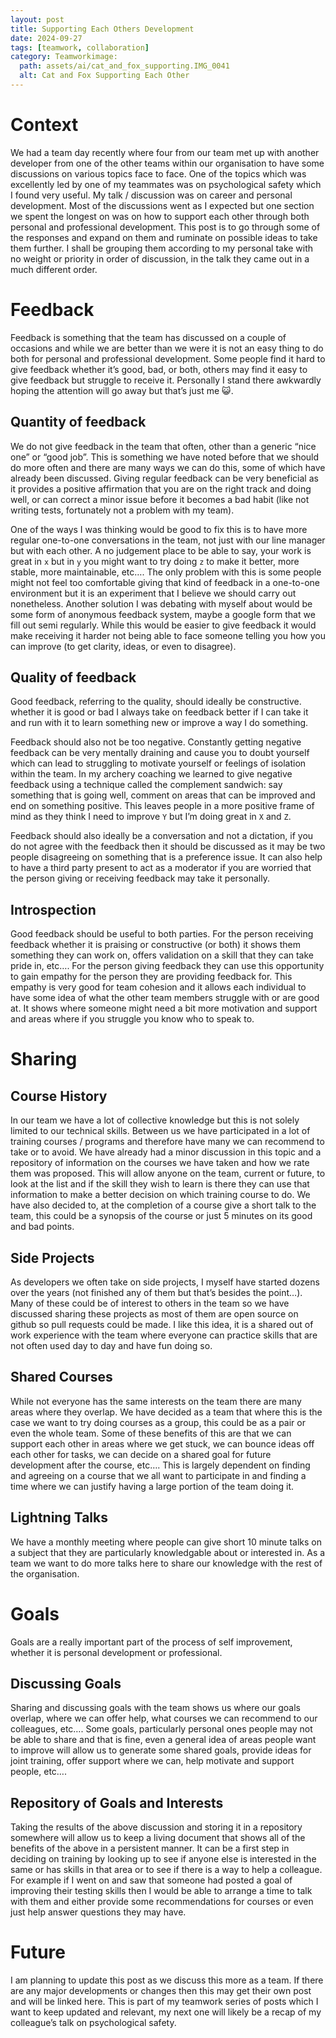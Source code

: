 ```yaml
---
layout: post
title: Supporting Each Others Development
date: 2024-09-27
tags: [teamwork, collaboration]
category: Teamworkimage:
  path: assets/ai/cat_and_fox_supporting.IMG_0041
  alt: Cat and Fox Supporting Each Other
---
```


# Context
We had a team day recently where four from our team met up with another developer from one of the other teams within our organisation to have some discussions on various topics face to face. One of the topics which was excellently led by one of my teammates was on psychological safety which I found very useful. My talk / discussion was on career and personal development. Most of the discussions went as I expected but one section we spent the longest on was on how to support each other through both personal and professional development. This post is to go through some of the responses and expand on them and ruminate on possible ideas to take them further. I shall be grouping them according to my personal take with no weight or priority in order of discussion, in the talk they came out in a much different order.

# Feedback
Feedback is something that the team has discussed on a couple of occasions and while we are better than we were it is not an easy thing to do both for personal and professional development. Some people find it hard to give feedback whether it’s good, bad, or both, others may find it easy to give feedback but struggle to receive it. Personally I stand there awkwardly hoping the attention will go away but that’s just me 😺.

## Quantity of feedback
We do not give feedback in the team that often, other than a generic “nice one” or “good job”. This is something we have noted before that we should do more often and there are many ways we can do this, some of which have already been discussed. Giving regular feedback can be very beneficial as it provides a positive affirmation that you are on the right track and doing well, or can correct a minor issue before it becomes a bad habit (like not writing tests, fortunately not a problem with my team).

One of the ways I was thinking would be good to fix this is to have more regular one-to-one conversations in the team, not just with our line manager but with each other. A no judgement place to be able to say, your work is great in `x` but in `y` you might want to try doing `z` to make it better, more stable, more maintainable, etc…. The only problem with this is some people might not feel too comfortable giving that kind of feedback in a one-to-one environment but it is an experiment that I believe we should carry out nonetheless. Another solution I was debating with myself about would be some form of anonymous feedback system, maybe a google form that we fill out semi regularly. While this would be easier to give feedback it would make receiving it harder not being able to face someone telling you how you can improve (to get clarity, ideas, or even to disagree). 


## Quality of feedback
Good feedback, referring to the quality, should ideally be constructive. whether it is good or bad I always take on feedback better if I can take it and run with it to learn something new or improve a way I do something.

Feedback should also not be too negative. Constantly getting negative feedback can be very mentally draining and cause you to doubt yourself which can lead to struggling to motivate yourself or feelings of isolation within the team. In my archery coaching we learned to give negative feedback using a technique called the complement sandwich: say something that is going well, comment on areas that can be improved and end on something positive. This leaves people in a more positive frame of mind as they think I need to improve `Y` but I’m doing great in `X` and `Z`.

Feedback should also ideally be a conversation and not a dictation, if you do not agree with the feedback then it should be discussed as it may be two people disagreeing on something that is a preference issue. It can also help to have a third party present to act as a moderator if you are worried that the person giving or receiving feedback may take it personally.

## Introspection
Good feedback should be useful to both parties. For the person receiving feedback whether it is praising or constructive (or both) it shows them something they can work on, offers validation on a skill that they can take pride in, etc…. For the person giving feedback they can use this opportunity to gain empathy for the person they are providing feedback for. This empathy is very good for team cohesion and it allows each individual to have some idea of what the other team members struggle with or are good at. It shows where someone might need a bit more motivation and support and areas where if you struggle you know who to speak to.

# Sharing
## Course History
In our team we have a lot of collective knowledge but this is not solely limited to our technical skills. Between us we have participated in a lot of training courses / programs and therefore have many we can recommend to take or to avoid. We have already had a minor discussion in this topic and a repository of information on the courses we have taken and how we rate them was proposed. This will allow anyone on the team, current or future, to look at the list and if the skill they wish to learn is there they can use that information to make a better decision on which training course to do. We have also decided to, at the completion of a course give a short talk to the team, this could be a synopsis of the course or just 5 minutes on its good and bad points.

## Side Projects
As developers we often take on side projects, I myself have started dozens over the years (not finished any of them but that’s besides the point…). Many of these could be of interest to others in the team so we have discussed sharing these projects as most of them are open source on github so pull requests could be made. I like this idea, it is a shared out of work experience with the team where everyone can practice skills that are not often used day to day and have fun doing so.

## Shared Courses
While not everyone has the same interests on the team there are many areas where they overlap. We have decided as a team that where this is the case we want to try doing courses as a group, this could be as a pair or even the whole team. Some of these benefits of this are that we can support each other in areas where we get stuck, we can bounce ideas off each other for tasks, we can decide on a shared goal for future development after the course, etc…. This is largely dependent on finding and agreeing on a course that we all want to participate in and finding a time where we can justify having a large portion of the team doing it.

## Lightning Talks
We have a monthly meeting where people can give short 10 minute talks on a subject that they are particularly knowledgable about or interested in. As a team we want to do more talks here to share our knowledge with the rest of the organisation.

# Goals
Goals are a really important part of the process of self improvement, whether it is personal development or professional.

## Discussing Goals
Sharing and discussing goals with the team shows us where our goals overlap, where we can offer help, what courses we can recommend to our colleagues, etc…. Some goals, particularly personal ones people may not be able to share and that is fine, even a general idea of areas people want to improve will allow us to generate some shared goals, provide ideas for joint training, offer support where we can, help motivate and support people, etc….

## Repository of Goals and Interests
Taking the results of the above discussion and storing it in a repository somewhere will allow us to keep a living document that shows all of the benefits of the above in a persistent manner. It can be a first step in deciding on training by looking up to see if anyone else is interested in the same or has skills in that area or to see if there is a way to help a colleague. For example if I went on and saw that someone had posted a goal of improving their testing skills then I would be able to arrange a time to talk with them and either provide some recommendations for courses or even just help answer questions they may have.

# Future
I am planning to update this post as we discuss this more as a team. If there are any major developments or changes then this may get their own post and will be linked here. This is part of my teamwork series of posts  which I want to keep updated and relevant, my next one will likely be a recap of my colleague’s talk on psychological safety.


